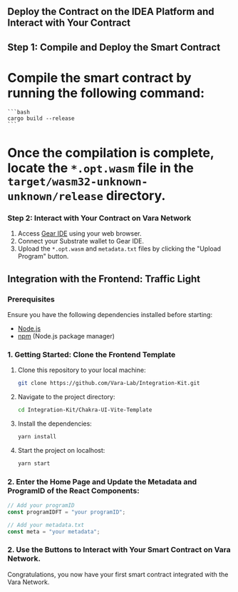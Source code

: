 ## Deploy the Contract on the IDEA Platform and Interact with Your Contract

## Step 1: Compile and Deploy the Smart Contract

# Compile the smart contract by running the following command:

    ```bash
    cargo build --release
    ```

# Once the compilation is complete, locate the `*.opt.wasm` file in the `target/wasm32-unknown-unknown/release` directory.

### Step 2: Interact with Your Contract on Vara Network

1. Access [Gear IDE](https://idea.gear-tech.io/programs?node=wss%3A%2F%2Frpc.vara.network) using your web browser.
2. Connect your Substrate wallet to Gear IDE.
3. Upload the `*.opt.wasm` and `metadata.txt` files by clicking the "Upload Program" button.


## Integration with the Frontend: Traffic Light

### Prerequisites

Ensure you have the following dependencies installed before starting:
- [Node.js](https://nodejs.org/)
- [npm](https://www.npmjs.com/) (Node.js package manager)

### 1. Getting Started: Clone the Frontend Template

1. Clone this repository to your local machine:
    ```bash
    git clone https://github.com/Vara-Lab/Integration-Kit.git
    ```

2. Navigate to the project directory:
    ```bash
    cd Integration-Kit/Chakra-UI-Vite-Template
    ```

3. Install the dependencies:
    ```bash
    yarn install
    ```

4. Start the project on localhost:
    ```bash
    yarn start
    ```

### 2. Enter the Home Page and Update the Metadata and ProgramID of the React Components:
```jsx
// Add your programID
const programIDFT = "your programID";

// Add your metadata.txt
const meta = "your metadata";
```
### 2. Use the Buttons to Interact with Your Smart Contract on Vara Network.
Congratulations, you now have your first smart contract integrated with the Vara Network.